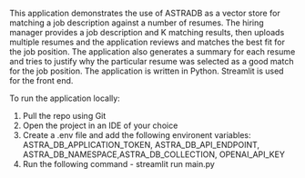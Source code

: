 This application demonstrates the use of ASTRADB as a vector store for matching a job description against a number of resumes. The hiring manager provides a job description and K matching results, then uploads multiple resumes and the application reviews and matches the best fit for the job position. The application also generates a summary for each resume and tries to justify why the particular resume was selected as a good match for the job position.
The application is written in Python. Streamlit is used for the front end.

To run the application locally:
1. Pull the repo using Git
2. Open the project in an IDE of your choice
3. Create a .env file and add the following environent variables: ASTRA_DB_APPLICATION_TOKEN, ASTRA_DB_API_ENDPOINT, ASTRA_DB_NAMESPACE,ASTRA_DB_COLLECTION, OPENAI_API_KEY
4. Run the following command - streamlit run main.py